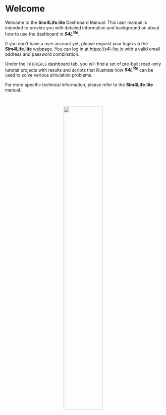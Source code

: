 # Welcome

Welcome to the **Sim4Life.lite** Dashboard Manual. This user manual is intended to provide you with detailed information and background on about how to use the dashboard in **_S4L_<sup>_lite_</sup>**.

If you don't have a user account yet, please request your login via the [**Sim4Life.lite** webpage](https://zmt.swiss/support/support/s4l-web-lite/). You can log in at https://s4l-lite.io with a valid email address and password combination. 

Under the ```TUTORIALS``` dashboard tab, you will find a set of pre-built read-only tutorial projects with results and scripts that illustrate how **_S4L_<sup>_lite_</sup>** can be used to solve various simulation problems. 

For more specific technical information, please refer to the **Sim4Life.lite** manual.

<br>
<p align="center">
  <img src="https://raw.githubusercontent.com/ZurichMedTech/s4l-assets/main/app/lite/logo/s4llite-white.png" width="50%" />
</p>
